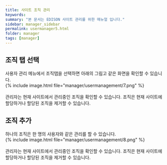 ```yaml
---
title: 사이트 조직 관리
keywords:
summary: "본 문서는 EDISON 사이트 관리를 위한 매뉴얼 입니다."
sidebar: manager_sidebar
permalink: usermanager5.html
folder: manager
tags: [manager]
---
```


## 조직 탭 선택
사용자 관리 메뉴에서 조직탭을 선택하면 아래의 그림고 같은 화면을 확인할 수 있습니다.<br>
{% include image.html file="manager/usermanagement/7.png" %}<br>
<br>
관리자는 현재 사이트에서 관리중인 조직을 확인할 수 있습니다. 조직은 현재 사이트에 할당하거나 할당된 조직을 제거할 수 있습니다.
<br>

## 조직 추가
하나의 조직은 한 명의 사용자와 같은 관리를 할 수 있습니다.<br>
{% include image.html file="manager/usermanagement/8.png" %}<br>
<br>
관리자는 현재 사이트에서 관리중인 조직을 확인할 수 있습니다. 조직은 현재 사이트에 할당하거나 할당된 조직을 제거할 수 있습니다.
<br>
